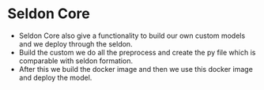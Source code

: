 # Seldon Core

* Seldon Core also give a functionality to build our own custom models and we deploy through the seldon.
* Build the custom we do all the preprocess and create the py file which is comparable with seldon formation.
* After this we build the docker image and then we use this docker image and deploy the model.
